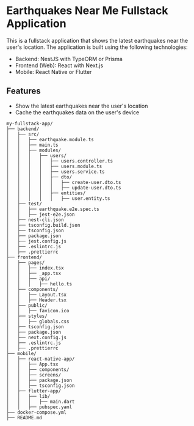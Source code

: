 # Earthquakes Near Me Fullstack Application

This is a fullstack application that shows the latest earthquakes near the user's location. 
The application is built using the following technologies:

- Backend: NestJS with TypeORM or Prisma
- Frontend (Web): React with Next.js
- Mobile: React Native or Flutter

## Features

- Show the latest earthquakes near the user's location
- Cache the earthquakes data on the user's device

```
my-fullstack-app/
├── backend/
│   ├── src/
│   │   ├── earthquake.module.ts
│   │   ├── main.ts
│   │   ├── modules/
│   │   │   ├── users/
│   │   │   │   ├── users.controller.ts
│   │   │   │   ├── users.module.ts
│   │   │   │   ├── users.service.ts
│   │   │   │   ├── dto/
│   │   │   │   │   ├── create-user.dto.ts
│   │   │   │   │   ├── update-user.dto.ts
│   │   │   │   ├── entities/
│   │   │   │   │   ├── user.entity.ts
│   ├── test/
│   │   ├── earthquake.e2e.spec.ts
│   │   ├── jest-e2e.json
│   ├── nest-cli.json
│   ├── tsconfig.build.json
│   ├── tsconfig.json
│   ├── package.json
│   ├── jest.config.js
│   ├── .eslintrc.js
│   ├── .prettierrc
├── frontend/
│   ├── pages/
│   │   ├── index.tsx
│   │   ├── _app.tsx
│   │   ├── api/
│   │   │   ├── hello.ts
│   ├── components/
│   │   ├── Layout.tsx
│   │   ├── Header.tsx
│   ├── public/
│   │   ├── favicon.ico
│   ├── styles/
│   │   ├── globals.css
│   ├── tsconfig.json
│   ├── package.json
│   ├── next.config.js
│   ├── .eslintrc.js
│   ├── .prettierrc
├── mobile/
│   ├── react-native-app/
│   │   ├── App.tsx
│   │   ├── components/
│   │   ├── screens/
│   │   ├── package.json
│   │   ├── tsconfig.json
│   ├── flutter-app/
│   │   ├── lib/
│   │   │   ├── main.dart
│   │   ├── pubspec.yaml
├── docker-compose.yml
├── README.md
```

